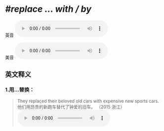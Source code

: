 # ***\#replace ... with / by*** 
英音
<audio src="./media/replace ... with1_AAC.aac" controls="controls"></audio>

美音
<audio src="./media/replace ... with2_AAC.aac" controls="controls"></audio>



  

英文释义
---
### 1.**用…替换：**  

 > They replaced their beloved old cars with expensive new sports cars.   
 > 他们用昂贵的新跑车替代了钟爱的旧车。  （2015 浙江）  
<audio src="./media/P365 replace2.aac" controls="controls"></audio>


